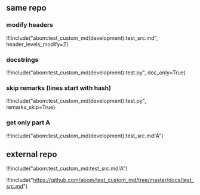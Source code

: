 ## same repo

### modify headers

!!!include("abom:test_custom_md(development):test_src.md", header_levels_modify=2)

### docstrings

!!!include("abom:test_custom_md(development):test.py", doc_only=True)

### skip remarks (lines start with hash)
!!!include("abom:test_custom_md(development):test.py", remarks_skip=True)

### get only part A
!!!include("abom:test_custom_md(development):test_src.md!A")


## external repo

!!!include("abom:test_custom_md:test_src.md!A")

!!!include("https://github.com/abom/test_custom_md/tree/master/docs/test_src.md")

